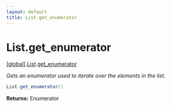 ```yaml
---
layout: default
title: List.get_enumerator
---
```


# List.get_enumerator

[\[global\]]({{site.baseurl}}/docs/).[List]({{site.baseurl}}/docs/List/).[get_enumerator]({{site.baseurl}}/docs/List/get_enumerator/)

_Gets an enumerator used to iterate over the elements in the list._

```cs
List.get_enumerator()
```

**Returns:** Enumerator
